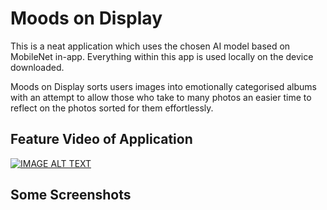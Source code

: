 # Moods on Display

This is a neat application which uses the chosen AI model based on MobileNet in-app. Everything within this app is used locally on the device downloaded.

Moods on Display sorts users images into emotionally categorised albums with an attempt to allow those who take to many photos an easier time to reflect on the photos sorted for them effortlessly.  



## Feature Video of Application

[![IMAGE ALT TEXT](http://img.youtube.com/vi/-jPA9cJOHbU/0.jpg)](http://www.youtube.com/watch?v=-jPA9cJOHbU "Demo for Moods on Display")


## Some Screenshots




